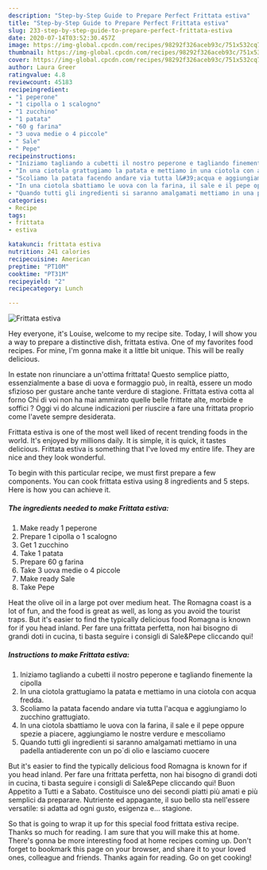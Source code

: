 ```yaml
---
description: "Step-by-Step Guide to Prepare Perfect Frittata estiva"
title: "Step-by-Step Guide to Prepare Perfect Frittata estiva"
slug: 233-step-by-step-guide-to-prepare-perfect-frittata-estiva
date: 2020-07-14T03:52:30.457Z
image: https://img-global.cpcdn.com/recipes/98292f326aceb93c/751x532cq70/frittata-estiva-recipe-main-photo.jpg
thumbnail: https://img-global.cpcdn.com/recipes/98292f326aceb93c/751x532cq70/frittata-estiva-recipe-main-photo.jpg
cover: https://img-global.cpcdn.com/recipes/98292f326aceb93c/751x532cq70/frittata-estiva-recipe-main-photo.jpg
author: Laura Greer
ratingvalue: 4.8
reviewcount: 45183
recipeingredient:
- "1 peperone"
- "1 cipolla o 1 scalogno"
- "1 zucchino"
- "1 patata"
- "60 g farina"
- "3 uova medie o 4 piccole"
- " Sale"
- " Pepe"
recipeinstructions:
- "Iniziamo tagliando a cubetti il nostro peperone e tagliando finemente la cipolla"
- "In una ciotola grattugiamo la patata e mettiamo in una ciotola con acqua fredda."
- "Scoliamo la patata facendo andare via tutta l&#39;acqua e aggiungiamo lo zucchino grattugiato."
- "In una ciotola sbattiamo le uova con la farina, il sale e il pepe oppure spezie a piacere, aggiungiamo le nostre verdure e mescoliamo"
- "Quando tutti gli ingredienti si saranno amalgamati mettiamo in una padella antiaderente con un po`di olio e lasciamo cuocere"
categories:
- Recipe
tags:
- frittata
- estiva

katakunci: frittata estiva 
nutrition: 241 calories
recipecuisine: American
preptime: "PT10M"
cooktime: "PT31M"
recipeyield: "2"
recipecategory: Lunch

---
```



![Frittata estiva](https://img-global.cpcdn.com/recipes/98292f326aceb93c/751x532cq70/frittata-estiva-recipe-main-photo.jpg)

Hey everyone, it's Louise, welcome to my recipe site. Today, I will show you a way to prepare a distinctive dish, frittata estiva. One of my favorites food recipes. For mine, I'm gonna make it a little bit unique. This will be really delicious.

In estate non rinunciare a un&#39;ottima frittata! Questo semplice piatto, essenzialmente a base di uova e formaggio può, in realtà, essere un modo sfizioso per gustare anche tante verdure di stagione. Frittata estiva cotta al forno Chi di voi non ha mai ammirato quelle belle frittate alte, morbide e soffici ? Oggi vi do alcune indicazioni per riuscire a fare una frittata proprio come l&#39;avete sempre desiderata.

Frittata estiva is one of the most well liked of recent trending foods in the world. It's enjoyed by millions daily. It is simple, it is quick, it tastes delicious. Frittata estiva is something that I've loved my entire life. They are nice and they look wonderful.


To begin with this particular recipe, we must first prepare a few components. You can cook frittata estiva using 8 ingredients and 5 steps. Here is how you can achieve it.

<!--inarticleads1-->

##### The ingredients needed to make Frittata estiva:

1. Make ready 1 peperone
1. Prepare 1 cipolla o 1 scalogno
1. Get 1 zucchino
1. Take 1 patata
1. Prepare 60 g farina
1. Take 3 uova medie o 4 piccole
1. Make ready  Sale
1. Take  Pepe


Heat the olive oil in a large pot over medium heat. The Romagna coast is a lot of fun, and the food is great as well, as long as you avoid the tourist traps. But it&#39;s easier to find the typically delicious food Romagna is known for if you head inland. Per fare una frittata perfetta, non hai bisogno di grandi doti in cucina, ti basta seguire i consigli di Sale&amp;Pepe cliccando qui! 

<!--inarticleads2-->

##### Instructions to make Frittata estiva:

1. Iniziamo tagliando a cubetti il nostro peperone e tagliando finemente la cipolla
1. In una ciotola grattugiamo la patata e mettiamo in una ciotola con acqua fredda.
1. Scoliamo la patata facendo andare via tutta l&#39;acqua e aggiungiamo lo zucchino grattugiato.
1. In una ciotola sbattiamo le uova con la farina, il sale e il pepe oppure spezie a piacere, aggiungiamo le nostre verdure e mescoliamo
1. Quando tutti gli ingredienti si saranno amalgamati mettiamo in una padella antiaderente con un po`di olio e lasciamo cuocere


But it&#39;s easier to find the typically delicious food Romagna is known for if you head inland. Per fare una frittata perfetta, non hai bisogno di grandi doti in cucina, ti basta seguire i consigli di Sale&amp;Pepe cliccando qui! Buon Appetito a Tutti e a Sabato. Costituisce uno dei secondi piatti più amati e più semplici da preparare. Nutriente ed appagante, il suo bello sta nell&#39;essere versatile: si adatta ad ogni gusto, esigenza e… stagione. 

So that is going to wrap it up for this special food frittata estiva recipe. Thanks so much for reading. I am sure that you will make this at home. There's gonna be more interesting food at home recipes coming up. Don't forget to bookmark this page on your browser, and share it to your loved ones, colleague and friends. Thanks again for reading. Go on get cooking!
